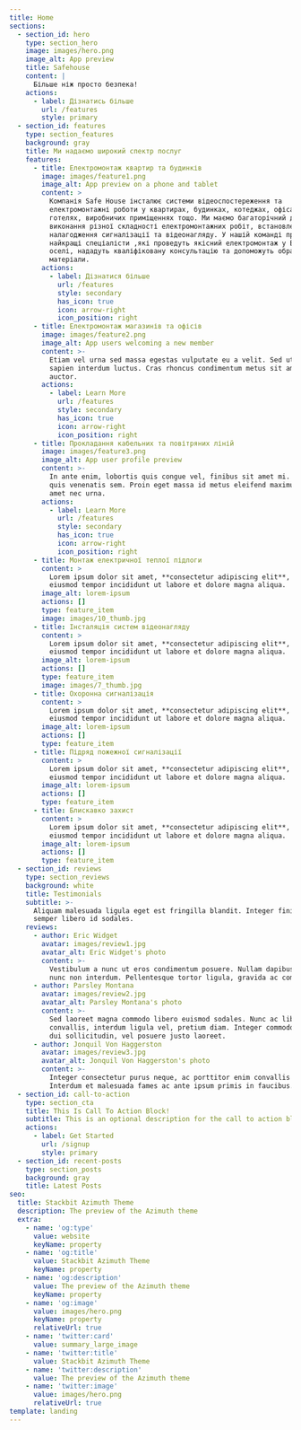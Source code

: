 ```yaml
---
title: Home
sections:
  - section_id: hero
    type: section_hero
    image: images/hero.png
    image_alt: App preview
    title: Safehouse
    content: |
      Більше ніж просто безпека!
    actions:
      - label: Дізнатись більше
        url: /features
        style: primary
  - section_id: features
    type: section_features
    background: gray
    title: Ми надаємо широкий спектр послуг
    features:
      - title: Електромонтаж квартир та будинків
        image: images/feature1.png
        image_alt: App preview on a phone and tablet
        content: >
          Компанія Safe House інсталює системи відеоспостереження та
          електромонтажні роботи у квартирах, будинках, котеджах, офісах,
          готелях, виробничих приміщеннях тощо. Ми маємо багаторічний досвід
          виконання різної складності електромонтажних робіт, встановлення і
          налагодження сигналізації та відеонагляду. У нашій команді працюють
          найкращі спеціалісти ,які проведуть якісний електромонтаж у Вашій
          оселі, нададуть кваліфіковану консультацію та допоможуть обрати якісні
          матеріали.
        actions:
          - label: Дізнатися більше
            url: /features
            style: secondary
            has_icon: true
            icon: arrow-right
            icon_position: right
      - title: Електромонтаж магазинів та офісів
        image: images/feature2.png
        image_alt: App users welcoming a new member
        content: >-
          Etiam vel urna sed massa egestas vulputate eu a velit. Sed ut nisl nec
          sapien interdum luctus. Cras rhoncus condimentum metus sit amet
          auctor.
        actions:
          - label: Learn More
            url: /features
            style: secondary
            has_icon: true
            icon: arrow-right
            icon_position: right
      - title: Прокладання кабельних та повітряних ліній
        image: images/feature3.png
        image_alt: App user profile preview
        content: >-
          In ante enim, lobortis quis congue vel, finibus sit amet mi. Aenean
          quis venenatis sem. Proin eget massa id metus eleifend maximus sit
          amet nec urna.
        actions:
          - label: Learn More
            url: /features
            style: secondary
            has_icon: true
            icon: arrow-right
            icon_position: right
      - title: Монтаж електричної теплої підлоги
        content: >
          Lorem ipsum dolor sit amet, **consectetur adipiscing elit**, sed do
          eiusmod tempor incididunt ut labore et dolore magna aliqua.
        image_alt: lorem-ipsum
        actions: []
        type: feature_item
        image: images/10_thumb.jpg
      - title: Інсталяція систем відеонагляду
        content: >
          Lorem ipsum dolor sit amet, **consectetur adipiscing elit**, sed do
          eiusmod tempor incididunt ut labore et dolore magna aliqua.
        image_alt: lorem-ipsum
        actions: []
        type: feature_item
        image: images/7_thumb.jpg
      - title: Охоронна сигналізація
        content: >
          Lorem ipsum dolor sit amet, **consectetur adipiscing elit**, sed do
          eiusmod tempor incididunt ut labore et dolore magna aliqua.
        image_alt: lorem-ipsum
        actions: []
        type: feature_item
      - title: Підряд пожежної сигналізації
        content: >
          Lorem ipsum dolor sit amet, **consectetur adipiscing elit**, sed do
          eiusmod tempor incididunt ut labore et dolore magna aliqua.
        image_alt: lorem-ipsum
        actions: []
        type: feature_item
      - title: Блискавко захист
        content: >
          Lorem ipsum dolor sit amet, **consectetur adipiscing elit**, sed do
          eiusmod tempor incididunt ut labore et dolore magna aliqua.
        image_alt: lorem-ipsum
        actions: []
        type: feature_item
  - section_id: reviews
    type: section_reviews
    background: white
    title: Testimonials
    subtitle: >-
      Aliquam malesuada ligula eget est fringilla blandit. Integer finibus
      semper libero id sodales.
    reviews:
      - author: Eric Widget
        avatar: images/review1.jpg
        avatar_alt: Eric Widget's photo
        content: >-
          Vestibulum a nunc ut eros condimentum posuere. Nullam dapibus quis
          nunc non interdum. Pellentesque tortor ligula, gravida ac commodo eu.
      - author: Parsley Montana
        avatar: images/review2.jpg
        avatar_alt: Parsley Montana's photo
        content: >-
          Sed laoreet magna commodo libero euismod sodales. Nunc ac libero
          convallis, interdum ligula vel, pretium diam. Integer commodo sem at
          dui sollicitudin, vel posuere justo laoreet.
      - author: Jonquil Von Haggerston
        avatar: images/review3.jpg
        avatar_alt: Jonquil Von Haggerston's photo
        content: >-
          Integer consectetur purus neque, ac porttitor enim convallis vitae.
          Interdum et malesuada fames ac ante ipsum primis in faucibus.
  - section_id: call-to-action
    type: section_cta
    title: This Is Call To Action Block!
    subtitle: This is an optional description for the call to action block.
    actions:
      - label: Get Started
        url: /signup
        style: primary
  - section_id: recent-posts
    type: section_posts
    background: gray
    title: Latest Posts
seo:
  title: Stackbit Azimuth Theme
  description: The preview of the Azimuth theme
  extra:
    - name: 'og:type'
      value: website
      keyName: property
    - name: 'og:title'
      value: Stackbit Azimuth Theme
      keyName: property
    - name: 'og:description'
      value: The preview of the Azimuth theme
      keyName: property
    - name: 'og:image'
      value: images/hero.png
      keyName: property
      relativeUrl: true
    - name: 'twitter:card'
      value: summary_large_image
    - name: 'twitter:title'
      value: Stackbit Azimuth Theme
    - name: 'twitter:description'
      value: The preview of the Azimuth theme
    - name: 'twitter:image'
      value: images/hero.png
      relativeUrl: true
template: landing
---
```

